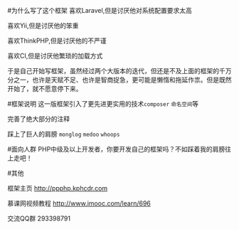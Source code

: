 #为什么写了这个框架
喜欢Laravel,但是讨厌他对系统配置要求太高

喜欢Yii,但是讨厌他的笨重

喜欢ThinkPHP,但是讨厌他的不严谨

喜欢CI,但是讨厌他繁琐的加载方式

于是自己开始写框架，虽然经过两个大版本的迭代，但还是不及上面的框架的千万分之一，也许是天赋不足、也许是智商捉急，更可能是懒惰和拖延作祟。但是既然开始了，就不愿意停下来。

#框架说明
这一版框架引入了更先进更实用的技术`composer` `命名空间`等

完善了绝大部分的注释

踩上了巨人的肩膀 `monglog` `medoo` `whoops`

#面向人群
PHP中级及以上开发者，你要开发自己的框架吗？不如踩着我的肩膀往上走吧！

#其他

框架主页
http://ppphp.kphcdr.com

慕课网视频教程
http://www.imooc.com/learn/696

交流QQ群 293398791
